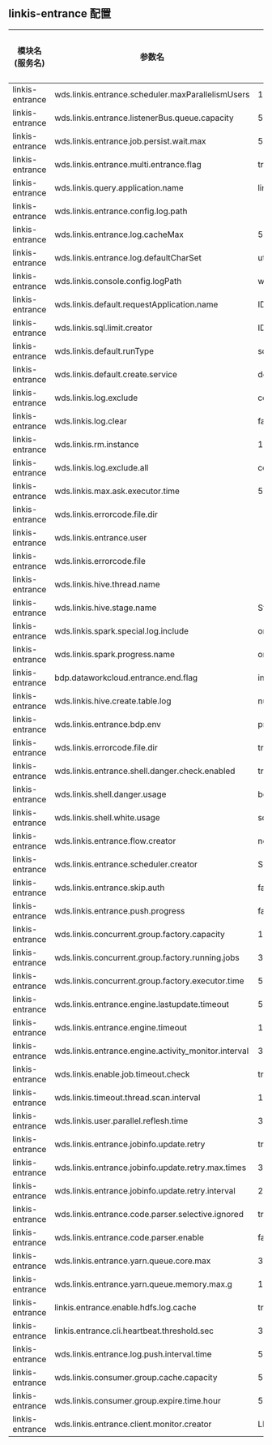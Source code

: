 ## linkis-entrance 配置


| 模块名(服务名) | 参数名 | 默认值 | 描述 | 是否引用|
| -------- | -------- | ----- |----- |  -----   |
|linkis-entrance|wds.linkis.entrance.scheduler.maxParallelismUsers |1000| scheduler.maxParallelismUsers|
|linkis-entrance|wds.linkis.entrance.listenerBus.queue.capacity|5000 |queue.capacity|
|linkis-entrance|wds.linkis.entrance.job.persist.wait.max|5m|persist.wait.max|
|linkis-entrance|wds.linkis.entrance.multi.entrance.flag| true |entrance.flag|
|linkis-entrance|wds.linkis.query.application.name|linkis-ps-jobhistory |application.name|
|linkis-entrance|wds.linkis.entrance.config.log.path|  |config.log.path |
|linkis-entrance|wds.linkis.entrance.log.cacheMax|500| log.cacheMax |
|linkis-entrance|wds.linkis.entrance.log.defaultCharSet| utf-8 |log.defaultCharSet|
|linkis-entrance|wds.linkis.console.config.logPath| wds.linkis.config.logPath|config.logPath|
|linkis-entrance|wds.linkis.default.requestApplication.name|IDE|requestApplication.name|
|linkis-entrance|wds.linkis.sql.limit.creator|IDE|limit.creator|
|linkis-entrance|wds.linkis.default.runType|sql| default.runType|
|linkis-entrance|wds.linkis.default.create.service| default_create_service| create.service|
|linkis-entrance|wds.linkis.log.exclude|com.netflix| log.exclude|
|linkis-entrance|wds.linkis.log.clear| false |log.clear|
|linkis-entrance|wds.linkis.rm.instance|10|rm.instance|
|linkis-entrance|wds.linkis.log.exclude.all| com.netflix |log.exclude.all|
|linkis-entrance|wds.linkis.max.ask.executor.time| 5m|executor.time|
|linkis-entrance|wds.linkis.errorcode.file.dir|  | errorcode.file.dir|
|linkis-entrance|wds.linkis.entrance.user| | entrance.user|
|linkis-entrance|wds.linkis.errorcode.file|   |errorcode.file|
|linkis-entrance|wds.linkis.hive.thread.name| |hive.thread.name|
|linkis-entrance|wds.linkis.hive.stage.name| Stage-|hive.stage.name|
|linkis-entrance|wds.linkis.spark.special.log.include| org.apache.linkis.engine.spark.utils.JobProgressUtil|spark.special.log.include|
|linkis-entrance|wds.linkis.spark.progress.name| org.apache.linkis.engine.spark.utils.JobProgressUtil$ |spark.progress.name|
|linkis-entrance|bdp.dataworkcloud.entrance.end.flag|info -|entrance.end.flag|
|linkis-entrance|wds.linkis.hive.create.table.log| numFiles |hive.create.table.log|
|linkis-entrance|wds.linkis.entrance.bdp.env| printInfo -|hive.printinfo.log|
|linkis-entrance|wds.linkis.errorcode.file.dir| true | entrance.bdp.env|
|linkis-entrance|wds.linkis.entrance.shell.danger.check.enabled|true | check.enabled|
|linkis-entrance|wds.linkis.shell.danger.usage| bdp-client  |danger.usage|
|linkis-entrance|wds.linkis.shell.white.usage|sqoop,cd,ll,ls,echo,cat,tree,diff,who,grep,whoami,set,pwd,cut,file,head,less,if,while |.white.usage|
|linkis-entrance|wds.linkis.entrance.flow.creator| nodeexecution|flow.creator|
|linkis-entrance|wds.linkis.entrance.scheduler.creator| Schedulis|scheduler.creator|
|linkis-entrance|wds.linkis.entrance.skip.auth|false|skip.auth|
|linkis-entrance|wds.linkis.entrance.push.progress| false |push.progress|
|linkis-entrance|wds.linkis.concurrent.group.factory.capacity| 1000|factory.capacity|
|linkis-entrance|wds.linkis.concurrent.group.factory.running.jobs| 30 | running.jobs|
|linkis-entrance|wds.linkis.concurrent.group.factory.executor.time| 5 * 60 * 1000 | factory.executor.time|
|linkis-entrance|wds.linkis.entrance.engine.lastupdate.timeout| 5s |lastupdate.timeout|
|linkis-entrance|wds.linkis.entrance.engine.timeout| 10s|engine.timeout|
|linkis-entrance|wds.linkis.entrance.engine.activity_monitor.interval| 3s|activity_monitor.interval|
|linkis-entrance|wds.linkis.enable.job.timeout.check|true|timeout.check|
|linkis-entrance|wds.linkis.timeout.thread.scan.interval| 120 |thread.scan.interval|
|linkis-entrance|wds.linkis.user.parallel.reflesh.time| 30|user.parallel.reflesh.time|
|linkis-entrance|wds.linkis.entrance.jobinfo.update.retry| true | jobinfo.update.retry|
|linkis-entrance|wds.linkis.entrance.jobinfo.update.retry.max.times| 3 | update.retry.max.times|
|linkis-entrance|wds.linkis.entrance.jobinfo.update.retry.interval| 2 * 60 * 1000| update.retry.interval|
|linkis-entrance|wds.linkis.entrance.code.parser.selective.ignored| true|parser.selective.ignored|
|linkis-entrance|wds.linkis.entrance.code.parser.enable| false|parser.enable|
|linkis-entrance|wds.linkis.entrance.yarn.queue.core.max| 300|yarn.queue.core.max|
|linkis-entrance|wds.linkis.entrance.yarn.queue.memory.max.g| 1000|yarn.queue.memory.max.g|
|linkis-entrance|linkis.entrance.enable.hdfs.log.cache|true|hdfs.log.cache|
|linkis-entrance|linkis.entrance.cli.heartbeat.threshold.sec| 30L |heartbeat.threshold.sec|
|linkis-entrance|wds.linkis.entrance.log.push.interval.time| 5 * 60 * 1000|push.interval.time|
|linkis-entrance|wds.linkis.consumer.group.cache.capacity| 5000 | group.cache.capacity|
|linkis-entrance|wds.linkis.consumer.group.expire.time.hour| 50 | expire.time.hour|
|linkis-entrance|wds.linkis.entrance.client.monitor.creator|LINKISCLI| client.monitor.creator|
 


